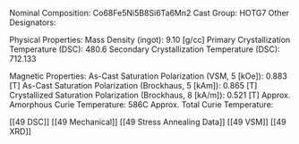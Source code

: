 Nominal Composition: Co68Fe5Ni5B8Si6Ta6Mn2
Cast Group: HOTG7
Other Designators: 
 
Physical Properties:
Mass Density (ingot): 9.10 [g/cc]
 Primary Crystallization Temperature (DSC): 480.6
Secondary Crystallization Temperature (DSC): 712.133

Magnetic Properties:
As-Cast Saturation Polarization (VSM, 5 [kOe]): 0.883 [T]
As-Cast Saturation Polarization (Brockhaus, 5 [kAm]): 0.865 [T]
Crystallized Saturation Polarization (Brockhaus, 8 [kA/m]): 0.521 [T]
Approx. Amorphous Curie Temperature: 586C
Approx. Total Curie Temperature: 

[[49 DSC]]
[[49 Mechanical]]
[[49 Stress Annealing Data]]
[[49 VSM]]
[[49 XRD]]

